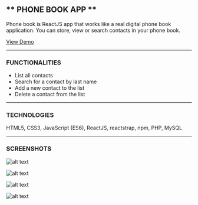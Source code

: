 ## ** PHONE BOOK APP **

Phone book is ReactJS app that works like a real digital phone book application. You can store, view or search contacts in your phone book.

[View Demo](https://mariaradovanovic.github.io/phone-book-app/)

- - - -

### **FUNCTIONALITIES** 

- List all contacts
- Search for a contact by last name
- Add a new contact to the list
- Delete a contact from the list

- - - -

### **TECHNOLOGIES**

HTML5, CSS3, JavaScript (ES6), ReactJS, reactstrap, npm, PHP, MySQL

- - - -

### **SCREENSHOTS**



![alt text](https://raw.githubusercontent.com/mariaradovanovic/phone-book-app/master/images/home.png)


![alt text](https://raw.githubusercontent.com/mariaradovanovic/phone-book-app/master/images/searchcontact.png)


![alt text](https://raw.githubusercontent.com/mariaradovanovic/phone-book-app/master/images/addnewcontact.png)


![alt text](https://raw.githubusercontent.com/mariaradovanovic/phone-book-app/master/images/addedcontactolist.png)
